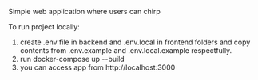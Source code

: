 Simple web application where users can chirp

To run project locally:
1. create .env file in backend and .env.local in frontend folders and copy contents from .env.example and .env.local.example respectfully.
2. run docker-compose up --build
3. you can access app from http://localhost:3000